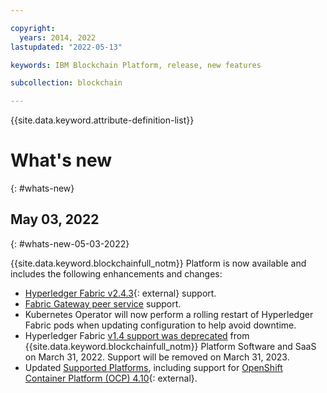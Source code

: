 ```yaml
---

copyright:
  years: 2014, 2022
lastupdated: "2022-05-13"

keywords: IBM Blockchain Platform, release, new features

subcollection: blockchain

---
```




{{site.data.keyword.attribute-definition-list}}

# What's new
{: #whats-new}



## May 03, 2022
{: #whats-new-05-03-2022}

{{site.data.keyword.blockchainfull_notm}} Platform  is now available and includes the following enhancements and changes:




- [Hyperledger Fabric v2.4.3](https://github.com/hyperledger/fabric/releases/tag/v2.4.3){: external} support.
- [Fabric Gateway peer service](/docs/blockchain?topic=blockchain-ibp-console-app) support.
- Kubernetes Operator will now perform a rolling restart of Hyperledger Fabric pods when updating configuration to help avoid downtime.
- Hyperledger Fabric [v1.4 support was deprecated](/docs/blockchain?topic=blockchain-ibp-console-govern-components#ibp-console-govern-components-upgrade) from {{site.data.keyword.blockchainfull_notm}} Platform Software and SaaS on March 31, 2022. Support will be removed on March 31, 2023.
- Updated [Supported Platforms](/docs/blockchain?topic=blockchain-ibp-console-overview#ibp-console-overview-supported-cfg), including support for [OpenShift Container Platform (OCP) 4.10](https://access.redhat.com/support/policy/updates/openshift#dates){: external}.

